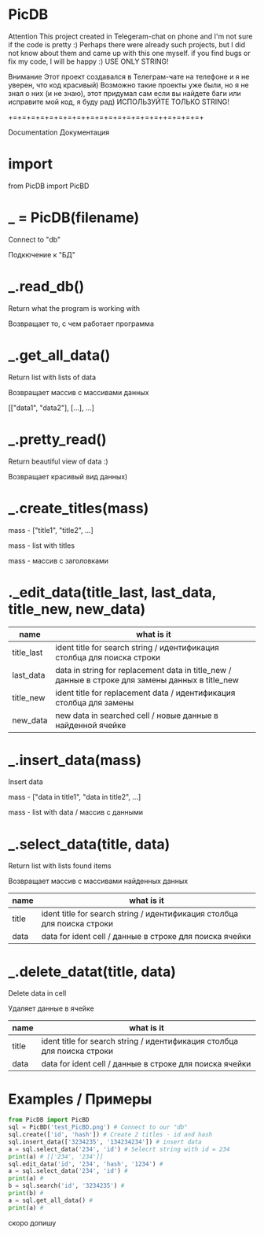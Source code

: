 # PicDB

Attention
This project created in Telegeram-chat on phone and I'm not sure if the code is pretty :) 
Perhaps there were already such projects, but I did not know about them and came up with this one myself.
if you find bugs or fix my code, I will be happy :)
USE ONLY STRING!

Внимание
Этот проект создавался в Телеграм-чате на телефоне и я не уверен, что код красивый)
Возможно такие проекты уже были, но я не знал о них (и не знаю), этот придумал сам
если вы найдете баги или исправите мой код, я буду рад) 
ИСПОЛЬЗУЙТЕ ТОЛЬКО STRING!

+=+=+=+=+=+=+=+=++=+=+=+=+=+=+=+=++=+=+=+=+

Documentation
Документация

# import
from PicDB import PicBD

# _ = PicDB(filename)
Connect to "db"

Подкючение к "БД"

# _.read_db()
Return what the program is working with

Возвращает то, с чем работает программа

# _.get_all_data()
Return list with lists of data

Возвращает массив с массивами данных

[["data1", "data2"], [...], ...]

# _.pretty_read()
Return beautiful view of data :) 

Возвращает красивый вид данных)

# _.create_titles(mass)
mass - ["title1", "title2", ...]

mass - list with titles

mass - массив с заголовками

# ._edit_data(title_last, last_data, title_new, new_data)

name | what is it
------------- | -------------
title_last | ident title for search string / идентификация столбца для поиска строки
last_data | data in string for replacement data in title_new / данные в строке для замены данных в title_new
title_new | ident title for replacement data / идентификация столбца для замены
new_data | new data in searched cell / новые данные в найденной ячейке

# _.insert_data(mass)
Insert data 

mass - ["data in title1", "data in title2", ...]

mass - list with data / массив с данными

# _.select_data(title, data)
Return list with lists found items

Возвращает массив с массивами найденных данных

name | what is it
------------- | -------------
title | ident title for search string / идентификация столбца для поиска строки
data | data for ident cell / данные в строке для поиска ячейки

# _.delete_datat(title, data)
Delete data in cell

Удаляет данные в ячейке

name | what is it
------------- | -------------
title | ident title for search string / идентификация столбца для поиска строки
data | data for ident cell / данные в строке для поиска ячейки


# Examples / Примеры 
```python
from PicDB import PicBD
sql = PicBD('test_PicBD.png') # Connect to our "db"
sql.create(['id', 'hash']) # Create 2 titles - id and hash
sql.insert_data(['3234235', '134234234']) # insert data 
a = sql.select_data('234', 'id') # Selecrt string with id = 234
print(a) # [['234', '234']]
sql.edit_data('id', '234', 'hash', '1234') #
a = sql.select_data('234', 'id') #
print(a) #
b = sql.search('id', '3234235') #
print(b) #
a = sql.get_all_data() #
print(a) #
```
скоро допишу


